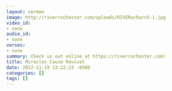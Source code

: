 ```yaml
---
layout: sermon
image: http://riverrochester.com/uploads/RIVERxchurch-1.jpg
video_id:
- none
audio_id:
- none
verses:
- none
summary: Check us out online at https://riverrochester.com!
title: Miracles Cause Revival
date: 2017-11-19 13:22:23 -0500
categories: []
tags: []
---
```

